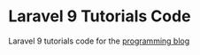 # Laravel 9 Tutorials Code

Laravel 9 tutorials code for the [programming blog](https://blog.petehouston.com)